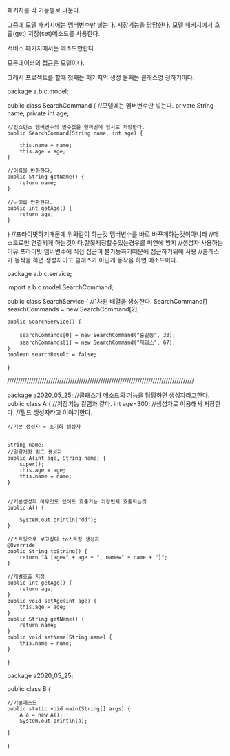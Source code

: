
패키지를 각 기능별로 나눈다.

그중에 모델 패키지에는 멤버변수만 넣는다. 저장기능을 담당한다.
모델 패키지에서 호출(get) 저장(set)메소드를 사용한다.

서비스 패키지에서는 메소드만한다.

모든데이터의 접근은 모델이다.

그래서 프로젝트를 할때 첫째는 패키지의 생성 둘째는 클래스명 정하기이다.

package a.b.c.model;

public class SearchCommand {
	//모델에는 멤버변수만 넣는다.
	private String name;
	private int age;
	
	//인스턴스 멤버변수의 변수값을 한꺼번에 임시로 저장한다.
	public SearchCommand(String name, int age) {
	
		this.name = name;
		this.age = age;
	}

	//이름을 반환한다.
	public String getName() {
		return name;
	}
	
	//나이를 반환한다.
	public int getAge() {
		return age;
	}
}
//프라이빗하기때문에 위와같이 하는것 맴버변수를 바로 바꾸게하는것이아니라
//메소드로만 연결되게 하는것이다.잘못저장할수있는경우를 미연에 방지
//생성자 사용하는이유 프라이빗 맴버변수에 직접 접근이 불가능하기때문에 접근하기위해 사용
//클래스가 동작을 하면 생성자이고 클래스가 아닌게 동작을 하면 메소드이다.


package a.b.c.service;

import a.b.c.model.SearchCommand;

public class SearchService {
	//1차원 배열을 생성한다.
	SearchCommand[] searchCommands = new SearchCommand[2];

	public SearchService() {
	
		searchCommands[0] = new SearchCommand("홍길동", 33);
		searchCommands[1] = new SearchCommand("제임스", 67);
	}
	boolean searchResult = false;
	
	
	
	
}


//////////////////////////////////////////////////////////////////////////////////////


package a2020_05_25;
//클래스가 메소드의 기능을 담당하면 생성자라고한다.
public class A {
	//저장기능 컬럼과 같다.
	int age=300;
	//생성자로 이용해서 저장한다.
	//필드 생성자라고 이야기한다.
	
	//기본 생성자 = 초기화 생성자

	
	String name;
	//일괄저장 필드 생성자
	public A(int age, String name) {
		super();
		this.age = age;
		this.name = name;
	}
	
	
	//기본생성자 아무것도 없어도 호출가능 가장먼저 호출되는것
	public A() {
		
		System.out.println("dd");
	}
	
	//스트링으로 보고싶다 to스트링 생성자
	@Override
	public String toString() {
		return "A [age=" + age + ", name=" + name + "]";
	}

	//개별호출 저장
	public int getAge() {
		return age;
	}
	public void setAge(int age) {
		this.age = age;
	}
	public String getName() {
		return name;
	}
	public void setName(String name) {
		this.name = name;
	}
	
	
}

package a2020_05_25;

public class B {

	//기본메소드
	public static void main(String[] args) {
		A a = new A();
		System.out.println(a);
		
	}
}




